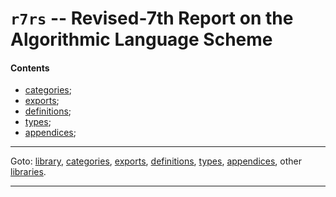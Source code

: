 

<a id='library__r7rs'></a>

# `r7rs` -- Revised-7th Report on the Algorithmic Language Scheme


<a id='library__r7rs__contents'></a>

#### Contents

 * [categories](../r7rs/categories/_index.md#toc__r7rs__categories);
 * [exports](../r7rs/exports/_index.md#toc__r7rs__exports);
 * [definitions](../r7rs/definitions/_index.md#toc__r7rs__definitions);
 * [types](../r7rs/types/_index.md#toc__r7rs__types);
 * [appendices](../r7rs/appendices/_index.md#toc__r7rs__appendices);

----

Goto: [library](../r7rs/_index.md#library__r7rs), [categories](../r7rs/categories/_index.md#toc__r7rs__categories), [exports](../r7rs/exports/_index.md#toc__r7rs__exports), [definitions](../r7rs/definitions/_index.md#toc__r7rs__definitions), [types](../r7rs/types/_index.md#toc__r7rs__types), [appendices](../r7rs/appendices/_index.md#toc__r7rs__appendices), other [libraries](../_libraries.md#toc__libraries).

----

